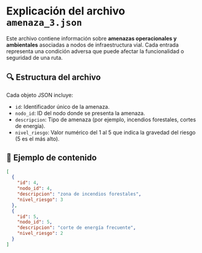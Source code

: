 # Explicación del archivo `amenaza_3.json`

Este archivo contiene información sobre **amenazas operacionales y ambientales** asociadas a nodos de infraestructura vial. Cada entrada representa una condición adversa que puede afectar la funcionalidad o seguridad de una ruta.

## 🔍 Estructura del archivo

Cada objeto JSON incluye:

- `id`: Identificador único de la amenaza.
- `nodo_id`: ID del nodo donde se presenta la amenaza.
- `descripcion`: Tipo de amenaza (por ejemplo, incendios forestales, cortes de energía).
- `nivel_riesgo`: Valor numérico del 1 al 5 que indica la gravedad del riesgo (5 es el más alto).

## 📌 Ejemplo de contenido

```json
[
  {
    "id": 4,
    "nodo_id": 4,
    "descripcion": "zona de incendios forestales",
    "nivel_riesgo": 3
  },
  {
    "id": 5,
    "nodo_id": 5,
    "descripcion": "corte de energía frecuente",
    "nivel_riesgo": 2
  }
]
